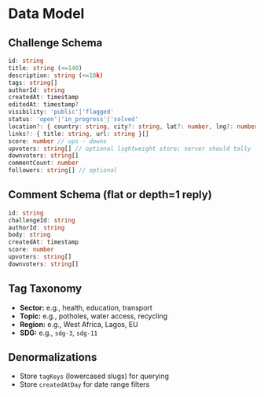 # Data Model

## Challenge Schema
```ts
id: string
title: string (<=140)
description: string (<=10k)
tags: string[]
authorId: string
createdAt: timestamp
editedAt: timestamp?
visibility: 'public'|'flagged'
status: 'open'|'in_progress'|'solved'
location?: { country: string, city?: string, lat?: number, lng?: number }
links?: { title: string, url: string }[]
score: number // ups - downs
upvoters: string[] // optional lightweight store; server should tally
downvoters: string[]
commentCount: number
followers: string[] // optional
```

## Comment Schema (flat or depth=1 reply)
```ts
id: string
challengeId: string
authorId: string
body: string
createdAt: timestamp
score: number
upvoters: string[]
downvoters: string[]
```

## Tag Taxonomy
- **Sector:** e.g., health, education, transport
- **Topic:** e.g., potholes, water access, recycling
- **Region:** e.g., West Africa, Lagos, EU
- **SDG:** e.g., `sdg-3`, `sdg-11`

## Denormalizations
- Store `tagKeys` (lowercased slugs) for querying
- Store `createdAtDay` for date range filters
